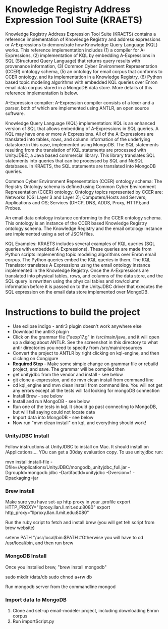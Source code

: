 Knowledge Registry Address Expression Tool Suite (KRAETS)
===
Knowledge Registry Address Expression Tool Suite (KRAETS) contains a reference implementation of Knowledge Registry and address expressions or A-Expressions to demonstrate how Knowledge Query Language (KQL) works. This reference implementation includes (1) a compiler for A-Expressions, (2) implementation of KQL by embedding A-Expressions in SQL (Structured Query Language) that returns query results with provenance information, (3) Common Cyber Environment Representation (CCER) ontology schema, (5) an ontology for email corpus that conforms to CCER ontology, and its implementation in a Knowledge Registry, (6) Python based topic modeling algorithms with embedded  KQL queries over Enron email data corpus stored in a MongoDB data store. More details of this reference implementation is below.

A-Expression compiler: A-Expression compiler consists of a lexer and a  parser, both of which are implemented using ANTLR, an open source software. 

Knowledge Query Language (KQL) implementation: KQL is an enhanced version of SQL that allows embedding of A-Expressions in SQL queries. A KQL may have one or more A-Expressions. All of the A-Expressions are translated into tables, rows, and column information of the underlying datastore.in this case, implemented using MongoDB. The SQL statements resulting from the translation of KQL statements are processed with UnityJDBC, a Java based commercial library. This library translates SQL statements into queries that  can be processed by SQL and NoSQL databases. In KRAETS, the SQL statements are translated into MongoDB queries.

Common Cyber Environment Representation (CCER) ontology schema: The Registry Ontology schema is defined using Common Cyber Environment Representation (CCER) ontology.  Ontology topics represented by CCER are: Networks (OSI Layer 3 and Layer 2); Computers/Hosts and Servers; Applications and OS; Services (DHCP, DNS, ADDS, Proxy, HTTP);and Probes.

An email data ontology instance conforming to the CCER ontology schema. This ontology is an instance of  the CCER based Knowledge Registry ontology schema. The Knowledge Registry and the email ontology instance are implemented using a set of JSON files.

KQL Examples: KRAETS includes several examples of KQL queries (SQL queries with embedded A-Expressions). These queries are made from Python scripts implementing topic modeling algorithms over Enron email corpus. The Python queries embed the KQL queries in them. The KQL Translator translates A-Expressions using the email ontology instance implemented in the Knowledge Registry. Once the A-Expressions are translated into physical tables, rows, and  columns of the data store, and the SQL query is rewritten using the physical tables and row/column information before it is passed on to the UnityJDBC driver that executes the SQL expression on the email data store implemented over MongoDB.


Instructions to build the project
==
<ul>
	<li>Use eclipse indigo - antlr3 plugin doesn't work anywhere else</li>
	<li>Download the antlr3 plugin</li>
	<li>Click on the grammar file ("aexp17.g" in /src/main/java, and it will open up a dialog about ANTLR. See the screenshot in this directory to what antlr directories you need to specify from /src/main/resources</li>
	<li>Convert the project to ANTLR by right clicking on kql-engine, and then clicking on Congigure</li>
	<li><b>Required Step </b> - Make some simple change on grammar file or rebuild project, and save. The grammar will be compiled then</li>
	<li>get unityjdbc from the vendor and install - see below </li>
	<li>git clone a-expression, and do mvn clean install from command line</li>
	<li>cd kql_engine and mvn clean install from command line. You will not get any errors except all the tests will fail looking for mongoDB connection</li>
	<li>Install Brew - see below</li>
	<li>Install and run MongoDB - see below </li>
	<li>Run one of the tests in kql. It should go past connecting to MongoDB, but will fail saying could not locate data</li>
	<li> Import data into MongoDB - see below</li>
	<li> Now run "mvn clean install" on kql, and everything should work! </li>
</ul>

<h3>UnityJDBC Install</h3>

Follow instructions at UnityJDBC to install on Mac. It should install on /Applications....
YOu can get a 30day evaluation copy.
To use unityjdbc run:

mvn install:install-file -Dfile=/Applications/UnityJDBC/mongodb_unityjdbc_full.jar -DgroupId=mongodb.jdbc -DartifactId=unityjdbc -Dversion=1 -Dpackaging=jar

<h3>Brew install</h3>

Make sure you have set-up http proxy in your .profile
export HTTP_PROXY="llproxy.llan.ll.mit.edu:8080"
export http_proxy="llproxy.llan.ll.mit.edu:8080"

Run the ruby script to fetch and install brew (you will get teh script from brew website)

setenv PATH "/usr/local/bin:$PATH #Otherwise you will have to cd /usr/local/bin, and then run brew

<h3>MongoDB Install</h3>

Once you installed brew, "brew install mongodb"

sudo mkdir /data/db
sudo chnod a+rw db

Run mongodb server from the commandline
 mongod
 
<h3> Import data to MongoDB </h3>

1. Clone and set-up email-modeler project, including downloading Enron corpus
2. Run importScript.py
